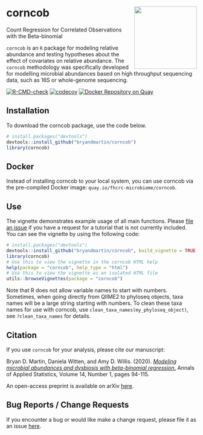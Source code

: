 # corncob <img src="docs/logo.png" align="right" width="165px"/>
Count Regression for Correlated Observations with the Beta-binomial

`corncob` is an `R` package for modeling relative abundance and testing hypotheses about the effect of covariates on relative abundance. The `corncob` methodology was specifically developed for modelling microbial abundances based on high throughput sequencing data, such as 16S or whole-genome sequencing.

<!-- badges: start -->
[![R-CMD-check](https://github.com/bryandmartin/CORNCOB/workflows/R-CMD-check/badge.svg)](https://github.com/bryandmartin/CORNCOB/actions)
[![codecov](https://codecov.io/gh/bryandmartin/CORNCOB/branch/master/graph/badge.svg?token=GnLFG7QNsh)](https://codecov.io/gh/bryandmartin/CORNCOB)
[![Docker Repository on Quay](https://quay.io/repository/fhcrc-microbiome/corncob/status "Docker Repository on Quay")](https://quay.io/repository/fhcrc-microbiome/corncob)
<!-- badges: end -->


## Installation

To download the corncob package, use the code below.

``` r
# install.packages("devtools")
devtools::install_github("bryandmartin/corncob")
library(corncob)
```

## Docker

Instead of installing corncob to your local system, you can use corncob via the pre-compiled Docker image: `quay.io/fhcrc-microbiome/corncob`.


## Use

The vignette demonstrates example usage of all main functions. Please [file an issue](https://github.com/bryandmartin/corncob/issues) if you have a request for a tutorial that is not currently included. You can see the vignette by using the following code:


``` r
# install.packages("devtools")
devtools::install_github("bryandmartin/corncob", build_vignette = TRUE, build_opts = c())
library(corncob)
# Use this to view the vignette in the corncob HTML help
help(package = "corncob", help_type = "html")
# Use this to view the vignette as an isolated HTML file
utils::browseVignettes(package = "corncob")
```

Note that R does not allow variable names to start with numbers. Sometimes, when going directly from QIIME2 to phyloseq objects, taxa names will be a large string starting with numbers. To clean these taxa names for use with corncob, use  `clean_taxa_names(my_phyloseq_object)`, see `?clean_taxa_names` for details.

## Citation

If you use `corncob` for your analysis, please cite our manuscript:

Bryan D. Martin, Daniela Witten, and Amy D. Willis. (2020). [*Modeling microbial abundances and dysbiosis with beta-binomial regression*.](https://projecteuclid.org/euclid.aoas/1587002666) Annals of Applied Statistics, Volume 14, Number 1, pages 94-115.

An open-access preprint is available on arXiv [here](https://arxiv.org/abs/1902.02776).

## Bug Reports / Change Requests

If you encounter a bug or would like make a change request, please file it as an issue [here](https://github.com/bryandmartin/corncob/issues).
